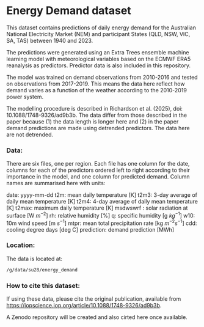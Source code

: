 # Energy Demand dataset

This dataset contains predictions of daily energy demand for the Australian National Electricity Market (NEM) and participant States (QLD, NSW, VIC, SA, TAS) between 1940 and 2023.

The predictions were generated using an Extra Trees ensemble machine learning model with meteorological variables based on the ECMWF ERA5 reanalysis as predictors. Predictor data is also included in this repository.

The model was trained on demand observations from 2010-2016 and tested on observations from 2017-2019. This means the data here reflect how demand varies as a function of the weather according to the 2010-2019 power system.

The modelling procedure is described in Richardson et al. (2025), doi: 10.1088/1748-9326/ad9b3b. The data differ from those described in the paper because (1) the data length is longer here and (2) in the paper demand predictions are made using detrended predictors. The data here are not detrended.

### Data:
There are six files, one per region. Each file has one column for the date, columns for each of the predictors ordered left to right according to their importance in the model, and one column for predicted demand. Column names are summarised here with units:

date: yyyy-mm-dd
t2m: mean daily temperature [K]
t2m3: 3-day average of daily mean temperature [K]
t2m4: 4-day average of daily mean temperature [K]
t2max: maximum daily temperature [K]
msdwswrf : solar radiation at surface [W $m^{-2}$]
rh: relative humidity [%]
q: specific humidity [g $kg^{-1}$]
w10: 10m wind speed [m $s^{-1}$]
mtpr: mean total precipitation rate [kg $m^{-2} s^{-1}$]
cdd: cooling degree days [deg C]
prediction: demand prediction [MWh]

### Location:

The data is located at:

```bash
/g/data/su28/energy_demand
```

### How to cite this dataset:
If using these data, please cite the original publication, available from https://iopscience.iop.org/article/10.1088/1748-9326/ad9b3b.

A Zenodo repository will be created and also cirted here once available. 
